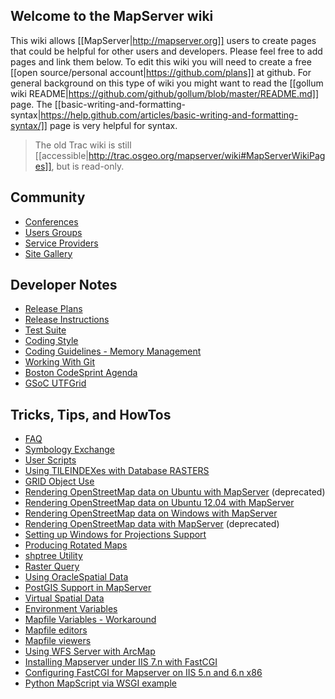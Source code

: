 ## Welcome to the MapServer wiki

This wiki allows [[MapServer|http://mapserver.org]] users to create pages that could be helpful for other users and developers.  Please feel free to add pages and link them below.  To edit this wiki you will need to create a free [[open source/personal account|https://github.com/plans]] at github.  For general background on this type of wiki you might want to read the [[gollum wiki README|https://github.com/github/gollum/blob/master/README.md]] page.  The [[basic-writing-and-formatting-syntax|https://help.github.com/articles/basic-writing-and-formatting-syntax/]] page is very helpful for syntax.

>
> The old Trac wiki is still [[accessible|http://trac.osgeo.org/mapserver/wiki#MapServerWikiPages]], but is read-only.
>

## Community
* [Conferences](/mapserver/mapserver/wiki/MapServer-Conferences)
* [Users Groups](/mapserver/mapserver/wiki/MUGs)
* [Service Providers](/mapserver/mapserver/wiki/MapServer-Service-Providers)
* [Site Gallery](/mapserver/mapserver/wiki/MapServer-Site-Gallery)

## Developer Notes
* [Release Plans](wiki/ReleasePlans)
* [Release Instructions](wiki/MapServerReleasePackagingHowTo)
* [Test Suite](wiki/Test-Suite)
* [Coding Style](wiki/CodingStyle)
* [Coding Guidelines - Memory Management](wiki/CodingGuidelines)
* [Working With Git](wiki/WorkingWithGit)
* [Boston CodeSprint Agenda](wiki/Boston-Codesprint-Agenda)
* [GSoC UTFGrid](wiki/GSoC-UTF-Grid-implementation)

## Tricks, Tips, and HowTos
* [FAQ](/mapserver/mapserver/wiki/FAQ)
* [Symbology Exchange](/mapserver/mapserver/wiki/MapServer-Symbology-Exchange)
* [User Scripts](/mapserver/mapserver/wiki/UserScripts)
* [Using TILEINDEXes with Database RASTERS](/mapserver/mapserver/wiki/MapServer-TILEINDEXes-with-Database-RASTERS)
* [GRID Object Use](/mapserver/mapserver/wiki/MapServerGrid)
* [Rendering OpenStreetMap data on Ubuntu with MapServer](/mapserver/mapserver/wiki/RenderingOsmDataUbuntu)  (deprecated)
* [Rendering OpenStreetMap data on Ubuntu 12.04 with MapServer](/mapserver/mapserver/wiki/Rendering-OSM-data-on-Ubuntu-12.04)
* [Rendering OpenStreetMap data on Windows with MapServer](/mapserver/mapserver/wiki/RenderingOsmDataWindows)
* [Rendering OpenStreetMap data with MapServer](/mapserver/mapserver/wiki/RenderingOsmData) (deprecated)
* [Setting up Windows for Projections Support](/mapserver/mapserver/wiki/WindowsProjHowto)
* [Producing Rotated Maps](/mapserver/mapserver/wiki/MapRotation)
* [shptree Utility](/mapserver/mapserver/wiki/ShpTree)
* [Raster Query](/mapserver/mapserver/wiki/RasterQuery)
* [Using OracleSpatial Data](/mapserver/mapserver/wiki/OracleSpatial)
* [PostGIS Support in MapServer](/mapserver/mapserver/wiki/PostGIS)
* [Virtual Spatial Data](/mapserver/mapserver/wiki/VirtualSpatialData)
* [Environment Variables](/mapserver/mapserver/wiki/EnvironmentVariables)
* [Mapfile Variables - Workaround](/mapserver/mapserver/wiki/Virtual-Mapfile-variables---using-includes)
* [Mapfile editors](/mapserver/mapserver/wiki/MapFile-editors)
* [Mapfile viewers](/mapserver/mapserver/wiki/MapFile-viewers)
* [Using WFS Server with ArcMap](/mapserver/mapserver/wiki/WFS-Server-working-with-ArcGIS-Data-Interoperability-Extensions)
* [Installing Mapserver under IIS 7.n with FastCGI](/mapserver/mapserver/wiki/Installing-Mapserver-under-IIS-7.n-with-FastCGI)
* [Configuring FastCGI for Mapserver on IIS 5.n and 6.n x86](/mapserver/mapserver/wiki/Configuring-FastCGI-for-Mapserver-on-IIS-5.n-and-6.n-x86)
* [Python MapScript via WSGI example](https://gist.github.com/tomkralidis/9adbd4864c03647aa7eb4f96a3c33297)